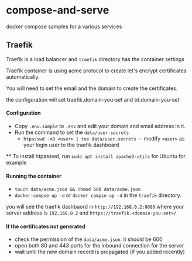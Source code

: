 # compose-and-serve
docker compose samples for a various services

## Traefik

Traefik is a load balancer and `traefik` directory has the container settings

Traefik container is using acme protocol to create let's encrypt certificates automatically.

You will need to set the email and the domain to create the certificates.

the configuration will set traefik.domain-you-set and bt.domain-you-set

#### Configuration

- Copy `.env.sample` to `.env` and edit your domain and email address in it.
- Run the command to set the `data/user.secrets`
  - `htpasswd -nB <user> | tee data/user.secrets` -- modify `<user>` as your login user to the traefik dashboard

** To install htpasswd, run `sudo apt install apache2-utils` for Ubuntu for example

#### Running the container

- `touch data/acme.json && chmod 600 data/acme.json`
- `docker-compse up -d` or `docker compse up -d` in the `traefik` directory.

you will see the traefik dashbaord in `http://192.168.0.2:8080` where your server address is `192.168.0.2` and
`https://traefik.<domain-you-set>/`


#### If the certificates not generated

- check the permission of the `data/acme.json`. it should be 600
- open both 80 and 443 ports for the inbound connection for the server
- wait until the new domain record is propagated (if you added recently)
